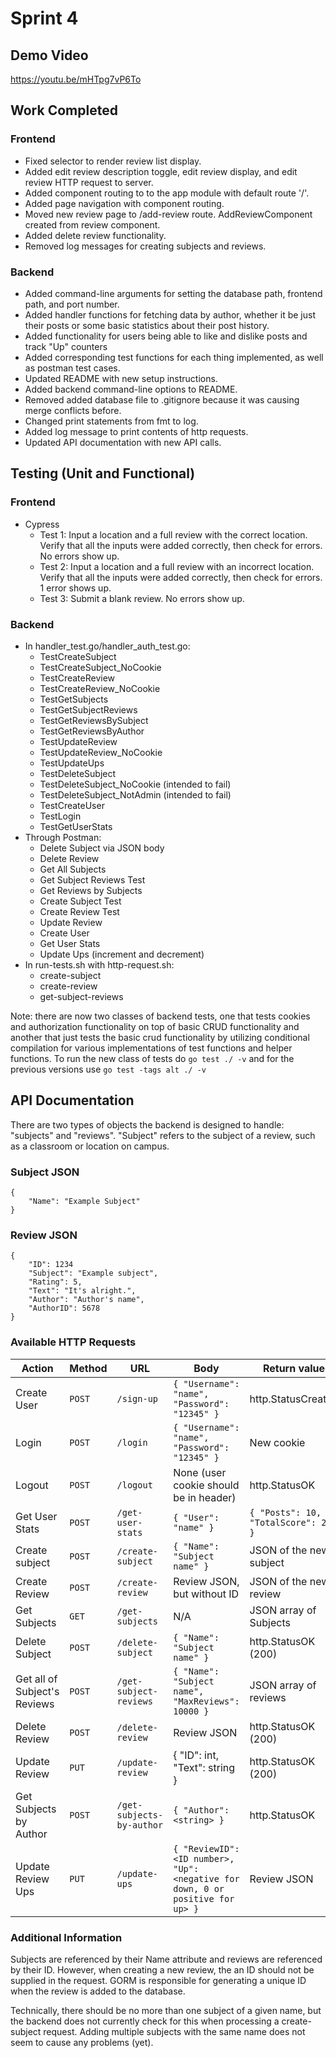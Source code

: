 # Sprint 4

## Demo Video
https://youtu.be/mHTpg7vP6To

## Work Completed
### Frontend
- Fixed selector to render review list display.
- Added edit review description toggle, edit review display, and edit review HTTP request to server.
- Added component routing to to the app module with default route '/'.
- Added page navigation with component routing.
- Moved new review page to /add-review route. AddReviewComponent created from review component.
- Added delete review functionality.
- Removed log messages for creating subjects and reviews.

### Backend
- Added command-line arguments for setting the database path, frontend path, and port number.
- Added handler functions for fetching data by author, whether it be just their posts or some basic statistics about their post history.
- Added functionality for users being able to like and dislike posts and track "Up" counters
- Added corresponding test functions for each thing implemented, as well as postman test cases.
- Updated README with new setup instructions.
- Added backend command-line options to README.
- Removed added database file to .gitignore because it was causing merge conflicts before.
- Changed print statements from fmt to log.
- Added log message to print contents of http requests.
- Updated API documentation with new API calls.

## Testing (Unit and Functional)
### Frontend
- Cypress
  - Test 1: Input a location and a full review with the correct location. Verify that all the inputs were added correctly, then check for errors. No errors show up. 
  - Test 2: Input a location and a full review with an incorrect location. Verify that all the inputs were added correctly, then check for errors. 1 error shows up.
  - Test 3: Submit a blank review. No errors show up.
### Backend
- In handler_test.go/handler_auth_test.go:
  - TestCreateSubject
  - TestCreateSubject_NoCookie
  - TestCreateReview
  - TestCreateReview_NoCookie
  - TestGetSubjects
  - TestGetSubjectReviews
  - TestGetReviewsBySubject
  - TestGetReviewsByAuthor
  - TestUpdateReview
  - TestUpdateReview_NoCookie
  - TestUpdateUps
  - TestDeleteSubject
  - TestDeleteSubject_NoCookie (intended to fail)
  - TestDeleteSubject_NotAdmin (intended to fail)
  - TestCreateUser
  - TestLogin
  - TestGetUserStats
- Through Postman:
  - Delete Subject via JSON body
  - Delete Review
  - Get All Subjects
  - Get Subject Reviews Test
  - Get Reviews by Subjects
  - Create Subject Test
  - Create Review Test
  - Update Review
  - Create User
  - Get User Stats
  - Update Ups (increment and decrement)
- In run-tests.sh with http-request.sh:
  - create-subject
  - create-review
  - get-subject-reviews

Note: there are now two classes of backend tests, one that tests cookies and authorization functionality on top of basic
CRUD functionality and another that just tests the basic crud functionality by utilizing conditional compilation for various implementations of test functions and helper functions. To run the new class of tests do `go test ./ -v` and for the previous versions use `go test -tags alt ./ -v`

## API Documentation

There are two types of objects the backend is designed to handle: "subjects" and "reviews".
"Subject" refers to the subject of a review, such as a classroom or location on campus.

### Subject JSON
```
{
    "Name": "Example Subject"
}
```

### Review JSON
```
{
    "ID": 1234
    "Subject": "Example subject",
    "Rating": 5,
    "Text": "It's alright.",
    "Author": "Author's name",
    "AuthorID": 5678
}
```

### Available HTTP Requests
| Action | Method | URL | Body | Return value |
| --- | --- | --- | --- | --- |
| Create User | `POST` | `/sign-up` | `{ "Username": "name", "Password": "12345" }` | http.StatusCreated |
| Login | `POST` | `/login` | `{ "Username": "name", "Password": "12345" }` | New cookie |
| Logout | `POST` | `/logout` | None (user cookie should be in header) | http.StatusOK |
| Get User Stats | `POST` | `/get-user-stats` | `{ "User": "name" }` | `{ "Posts": 10, "TotalScore": 22 }` |
| Create subject | `POST` | `/create-subject` | `{ "Name": "Subject name" }` | JSON of the new subject |
| Create Review | `POST` | `/create-review` | Review JSON, but without ID | JSON of the new review |
| Get Subjects | `GET` | `/get-subjects` | N/A | JSON array of Subjects |
| Delete Subject | `POST` | `/delete-subject` | `{ "Name": "Subject name" }` | http.StatusOK (200) |
| Get all of Subject's Reviews | `POST` | `/get-subject-reviews` | `{ "Name": "Subject name", "MaxReviews": 10000 }` | JSON array of reviews |
| Delete Review | `POST` | `/delete-review` | Review JSON | http.StatusOK (200) |
| Update Review | `PUT` | `/update-review` | { "ID": int, "Text": string } | http.StatusOK (200) |
| Get Subjects by Author | `POST` | `/get-subjects-by-author` | `{ "Author": <string> }` | http.StatusOK |
| Update Review Ups | `PUT` | `/update-ups` | `{ "ReviewID": <ID number>, "Up": <negative for down, 0 or positive for up> }` | Review JSON |

### Additional Information
Subjects are referenced by their Name attribute and reviews are referenced by their ID.
However, when creating a new review, the an ID should not be supplied in the request.
GORM is responsible for generating a unique ID when the review is added to the database.

Technically, there should be no more than one subject of a given name, but the backend does not currently check for this when processing a create-subject request.
Adding multiple subjects with the same name does not seem to cause any problems (yet).
